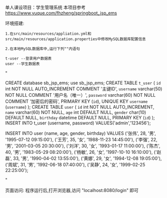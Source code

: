 单人课设项目：学生管理系统
本项目参考 https://www.yuque.com/fhzheng/springboot_jsp_ems  

环境搭建: 

    1.在src/main/resources/appliation.yml和src/main/resources/application.properties中修改MySQL数据库配置信息

    2.在本地MySQL数据库中,运行下列""内语句

    t-user --登录用户数据表
    user --学生数据表
"

CREATE database sb_jsp_ems;
use sb_jsp_ems;
CREATE TABLE `t_user` (
`id` int NOT NULL AUTO_INCREMENT COMMENT '主键ID',
`username` varchar(50) NOT NULL COMMENT '用户名（唯一）',
`password` varchar(60) NOT NULL COMMENT '加密后的密码',
PRIMARY KEY (`id`),
UNIQUE KEY `username` (`username`)
);
CREATE TABLE `user` (
`id` int NOT NULL AUTO_INCREMENT,
`name` varchar(60) NOT NULL,
`age` int DEFAULT NULL,
`gender` char(10) DEFAULT NULL,
`birthday` datetime DEFAULT NULL,
PRIMARY KEY (`id`)
);
INSERT INTO t_user (username, password) VALUES('admin','123456');

INSERT INTO user (name, age, gender, birthday) VALUES
('张伟', 28, '男', '1995-07-12 09:15:00'),
('王芳', 35, '女', '1988-11-23 14:45:00'),
('李强', 22, '男', '2001-03-05 20:30:00'),
('刘洋', 30, '女', '1993-01-17 11:00:00'),
('陈杰', 40, '男', '1983-05-29 08:20:00'),
('杨敏', 26, '女', '1997-10-10 16:10:00'),
('赵磊', 33, '男', '1990-04-02 13:55:00'),
('黄娜', 29, '女', '1994-12-08 19:05:00'),
('周斌', 31, '男', '1992-06-18 07:40:00'),
('吴静', 24, '女', '1999-02-25 22:25:00');


"

页面访问: 
        程序运行后,打开浏览器,访问  "localhost:8080/login"  即可


